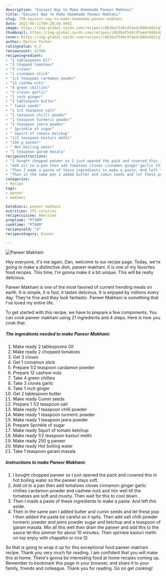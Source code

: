 ```yaml
---
description: "Easiest Way to Make Homemade Paneer Makhani"
title: "Easiest Way to Make Homemade Paneer Makhani"
slug: 758-easiest-way-to-make-homemade-paneer-makhani
date: 2021-06-11T00:28:48.949Z
image: https://img-global.cpcdn.com/recipes/c0b3baf540cdfaed/680x482cq70/paneer-makhani-recipe-main-photo.jpg
thumbnail: https://img-global.cpcdn.com/recipes/c0b3baf540cdfaed/680x482cq70/paneer-makhani-recipe-main-photo.jpg
cover: https://img-global.cpcdn.com/recipes/c0b3baf540cdfaed/680x482cq70/paneer-makhani-recipe-main-photo.jpg
author: Martin Parker
ratingvalue: 4.2
reviewcount: 42388
recipeingredient:
- "2 tablespoons Oil"
- "2 chopped tomatoes"
- "3 cloves"
- "1 cinnamon stick"
- "1/2 teaspoon cardamon powder"
- "12 cashew nuts"
- "4 green chillies"
- "3 cloves garlic"
- "1 inch ginger"
- "2 tablespoon butter"
- " Cumin seeds"
- "1 1/2 teaspoon salt"
- "1 teaspoon chilli powder"
- "1 teaspoon turmeric powder"
- "1 teaspoon jeera powder"
- " Sprinkle of sugar"
- " Squirt of tomato ketchup"
- "1/2 teaspoon kasturi methi"
- "250 g paneer"
- " Hot boiling water"
- "1 teaspoon garam masala"
recipeinstructions:
- "I bought chopped paneer so I just opened the pack and covered this in hot boiling water so the paneer stays soft."
- "Add oil to a pan then add tomatoes cloves cinnamon ginger garlic chillies cardamon powder and cashew nuts and mix well till the tomatoes are soft and mushy. Then wait for this to cool down."
- "Then I made a paste of these ingredients to make a paste. And left this aside."
- "Then in the same pan I added butter and cumin seeds and let these pop I then added the paste be careful as it spits. Then add salt chilli powder turmeric powder and jeera powder sugar and ketchup and a teaspoon of garam masala. Mix all this well then drain the paneer and add this to the sauce let this simmer for about 10 minutes. Then sprinkle kasturi methi on top enjoy with chapattis or rice 😊"
categories:
- Recipe
tags:
- paneer
- makhani

katakunci: paneer makhani 
nutrition: 251 calories
recipecuisine: American
preptime: "PT36M"
cooktime: "PT48M"
recipeyield: "4"
recipecategory: Dinner

---
```



![Paneer Makhani](https://img-global.cpcdn.com/recipes/c0b3baf540cdfaed/680x482cq70/paneer-makhani-recipe-main-photo.jpg)

Hey everyone, it's me again, Dan, welcome to our recipe page. Today, we're going to make a distinctive dish, paneer makhani. It is one of my favorites food recipes. This time, I'm gonna make it a bit unique. This will be really delicious.



Paneer Makhani is one of the most favored of current trending meals on earth. It is simple, it is fast, it tastes delicious. It is enjoyed by millions every day. They're fine and they look fantastic. Paneer Makhani is something that I've loved my entire life.


To get started with this recipe, we have to prepare a few components. You can cook paneer makhani using 21 ingredients and 4 steps. Here is how you cook that.

<!--inarticleads1-->

##### The ingredients needed to make Paneer Makhani:

1. Make ready 2 tablespoons Oil
1. Make ready 2 chopped tomatoes
1. Get 3 cloves
1. Get 1 cinnamon stick
1. Prepare 1/2 teaspoon cardamon powder
1. Prepare 12 cashew nuts
1. Take 4 green chillies
1. Take 3 cloves garlic
1. Take 1 inch ginger
1. Get 2 tablespoon butter
1. Make ready  Cumin seeds
1. Prepare 1 1/2 teaspoon salt
1. Make ready 1 teaspoon chilli powder
1. Make ready 1 teaspoon turmeric powder
1. Make ready 1 teaspoon jeera powder
1. Prepare  Sprinkle of sugar
1. Make ready  Squirt of tomato ketchup
1. Make ready 1/2 teaspoon kasturi methi
1. Make ready 250 g paneer
1. Make ready  Hot boiling water
1. Take 1 teaspoon garam masala




<!--inarticleads2-->

##### Instructions to make Paneer Makhani:

1. I bought chopped paneer so I just opened the pack and covered this in hot boiling water so the paneer stays soft.
1. Add oil to a pan then add tomatoes cloves cinnamon ginger garlic chillies cardamon powder and cashew nuts and mix well till the tomatoes are soft and mushy. Then wait for this to cool down.
1. Then I made a paste of these ingredients to make a paste. And left this aside.
1. Then in the same pan I added butter and cumin seeds and let these pop I then added the paste be careful as it spits. Then add salt chilli powder turmeric powder and jeera powder sugar and ketchup and a teaspoon of garam masala. Mix all this well then drain the paneer and add this to the sauce let this simmer for about 10 minutes. Then sprinkle kasturi methi on top enjoy with chapattis or rice 😊




So that is going to wrap it up for this exceptional food paneer makhani recipe. Thank you very much for reading. I am confident that you will make this at home. There's gonna be interesting food at home recipes coming up. Remember to bookmark this page in your browser, and share it to your family, friends and colleague. Thank you for reading. Go on get cooking!
